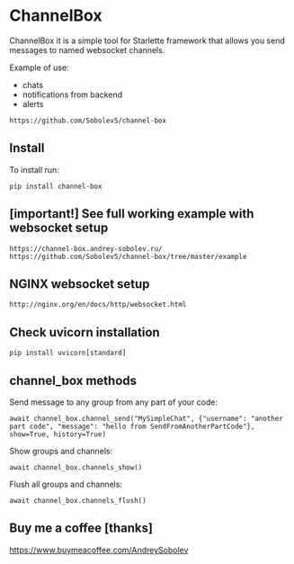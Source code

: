 # ChannelBox
ChannelBox it is a simple tool for Starlette framework that allows you send messages to named websocket channels.

Example of use:
- chats
- notifications from backend
- alerts 


```no-highlight
https://github.com/Sobolev5/channel-box
```

## Install
To install run:
```no-highlight
pip install channel-box
```

## [important!] See full working example with websocket setup 
```no-highlight
https://channel-box.andrey-sobolev.ru/
https://github.com/Sobolev5/channel-box/tree/master/example
```

## NGINX websocket setup
```no-highlight
http://nginx.org/en/docs/http/websocket.html
```

## Check uvicorn installation
```no-highlight
pip install uvicorn[standard]
```

## channel_box methods

Send message to any group from any part of your code:
```no-highlight
await channel_box.channel_send("MySimpleChat", {"username": "another part code", "message": "hello from SendFromAnotherPartCode"}, show=True, history=True)
```

Show groups and channels:
```no-highlight
await channel_box.channels_show()  
```

Flush all groups and channels:
```no-highlight
await channel_box.channels_flush()
```

## Buy me a coffee [thanks]
https://www.buymeacoffee.com/AndreySobolev





